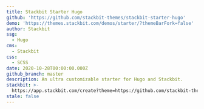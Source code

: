 ```yaml
---
title: Stackbit Starter Hugo
github: 'https://github.com/stackbit-themes/stackbit-starter-hugo'
demo: 'https://themes.stackbit.com/demos/starter/?themeBarFork=false'
author: Stackbit
ssg:
  - Hugo
cms:
  - Stackbit
css:
  - SCSS
date: 2020-10-28T00:00:00.000Z
github_branch: master
description: An ultra customizable starter for Hugo and Stackbit.
stackbit: >-
  https://app.stackbit.com/create?theme=https://github.com/stackbit-themes/stackbit-starter-hugo
stale: false
---
```

